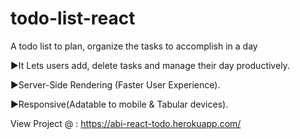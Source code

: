 # todo-list-react
A todo list to plan, organize the tasks to accomplish in a day

►It Lets users add, delete tasks and manage their day productively.

►Server-Side Rendering (Faster User Experience).

►Responsive(Adatable to mobile & Tabular devices).

View Project @ : https://abi-react-todo.herokuapp.com/
